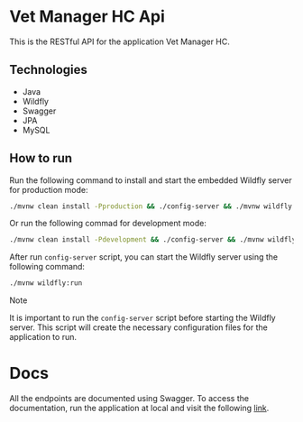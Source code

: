 # Vet Manager HC Api

This is the RESTful API for the application Vet Manager HC.

## Technologies

- Java
- Wildfly
- Swagger
- JPA
- MySQL

## How to run

Run the following command to install and start the embedded Wildfly server for
production mode:

```bash
./mvnw clean install -Pproduction && ./config-server && ./mvnw wildfly:run
```

Or run the following commad for development mode:

```bash
./mvnw clean install -Pdevelopment && ./config-server && ./mvnw wildfly:dev
```

After run `config-server` script, you can start the Wildfly server using the
following command:

```bash
./mvnw wildfly:run
```

> [!NOTE]
>
> It is important to run the `config-server` script before starting the Wildfly
> server. This script will create the necessary configuration files for the
> application to run.

# Docs

All the endpoints are documented using Swagger. To access the documentation, run
the application at local and visit the following
[link](http://localhost:8080/docs).
